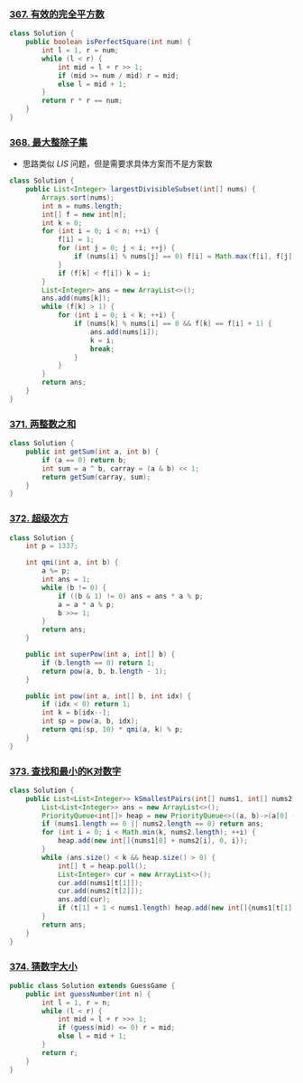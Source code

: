 ### [367. 有效的完全平方数](https://leetcode-cn.com/problems/valid-perfect-square/)

```java
class Solution {
    public boolean isPerfectSquare(int num) {
        int l = 1, r = num;
        while (l < r) {
            int mid = l + r >> 1;
            if (mid >= num / mid) r = mid;
            else l = mid + 1;
        }
        return r * r == num;
    }
}
```

### [368. 最大整除子集](https://leetcode-cn.com/problems/largest-divisible-subset/)

* 思路类似 $LIS$ 问题，但是需要求具体方案而不是方案数

```java
class Solution {
    public List<Integer> largestDivisibleSubset(int[] nums) {
        Arrays.sort(nums);
        int n = nums.length;
        int[] f = new int[n];
        int k = 0;
        for (int i = 0; i < n; ++i) {
            f[i] = 1;
            for (int j = 0; j < i; ++j) {
                if (nums[i] % nums[j] == 0) f[i] = Math.max(f[i], f[j] + 1);
            }
            if (f[k] < f[i]) k = i;
        }
        List<Integer> ans = new ArrayList<>();
        ans.add(nums[k]);
        while (f[k] > 1) {
            for (int i = 0; i < k; ++i) {
                if (nums[k] % nums[i] == 0 && f[k] == f[i] + 1) {
                    ans.add(nums[i]);
                    k = i;
                    break;
                }
            }
        }
        return ans;
    }
}
```

### [371. 两整数之和](https://leetcode-cn.com/problems/sum-of-two-integers/)

```java
class Solution {
    public int getSum(int a, int b) {
        if (a == 0) return b;
        int sum = a ^ b, carray = (a & b) << 1;
        return getSum(carray, sum);
    }
}
```

### [372. 超级次方](https://leetcode-cn.com/problems/super-pow/)

```java
class Solution {
    int p = 1337;

    int qmi(int a, int b) {
        a %= p;
        int ans = 1;
        while (b != 0) {
            if ((b & 1) != 0) ans = ans * a % p;
            a = a * a % p;
            b >>= 1;
        }
        return ans;
    }

    public int superPow(int a, int[] b) {
        if (b.length == 0) return 1;
        return pow(a, b, b.length - 1);
    }

    public int pow(int a, int[] b, int idx) {
        if (idx < 0) return 1;
        int k = b[idx--];
        int sp = pow(a, b, idx);
        return qmi(sp, 10) * qmi(a, k) % p;
    }
}
```

### [373. 查找和最小的K对数字](https://leetcode-cn.com/problems/find-k-pairs-with-smallest-sums/)

```java
class Solution {
    public List<List<Integer>> kSmallestPairs(int[] nums1, int[] nums2, int k) {
        List<List<Integer>> ans = new ArrayList<>();
        PriorityQueue<int[]> heap = new PriorityQueue<>((a, b)->(a[0] - b[0]));
        if (nums1.length == 0 || nums2.length == 0) return ans;
        for (int i = 0; i < Math.min(k, nums2.length); ++i) {
            heap.add(new int[]{nums1[0] + nums2[i], 0, i});
        }
        while (ans.size() < k && heap.size() > 0) {
            int[] t = heap.poll();
            List<Integer> cur = new ArrayList<>();
            cur.add(nums1[t[1]]);
            cur.add(nums2[t[2]]);
            ans.add(cur);
            if (t[1] + 1 < nums1.length) heap.add(new int[]{nums1[t[1] + 1] + nums2[t[2]], t[1] + 1, t[2]});
        }
        return ans;
    }
}
```

### [374. 猜数字大小](https://leetcode-cn.com/problems/guess-number-higher-or-lower/)

```java
public class Solution extends GuessGame {
    public int guessNumber(int n) {
        int l = 1, r = n;
        while (l < r) {
            int mid = l + r >>> 1;
            if (guess(mid) <= 0) r = mid;
            else l = mid + 1;
        }
        return r;
    }
}
```







